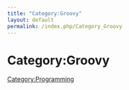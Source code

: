 ```yaml
---
title: "Category:Groovy"
layout: default
permalink: /index.php/Category_Groovy
---
```


# Category:Groovy

[Category:Programming](Category_Programming)